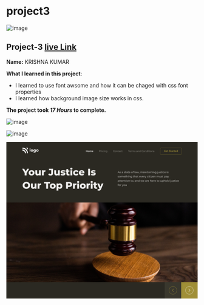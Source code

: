 # project3

![image](https://img.shields.io/badge/project-3-red)


## Project-3  [live Link](https://projec3.netlify.app/)

**Name:**  KRISHNA KUMAR

**What I learned in this project**:

  - I learned to use font awsome and how it can be chaged with css font properties
  - I learned how background image size works in css.


**The project took ***17 Hours*** to complete.** 

![image](https://img.shields.io/badge/INeuron-LearnCodeOnline-brightgreen)

![image](https://img.shields.io/badge/Full%20stack%20JS%20bootcamp-Hitesh%20Chaudhary-lightgrey)


![image](https://github.com/Krishna12345825/project3/blob/main/project-imgs/3.png)
